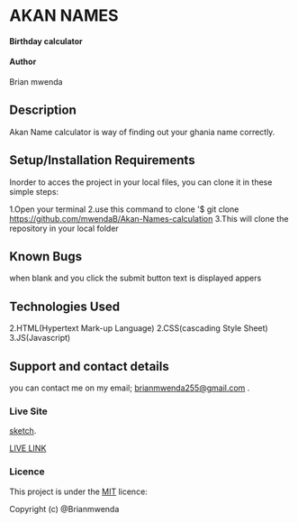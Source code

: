 # AKAN NAMES

#### Birthday calculator


#### Author
Brian mwenda

## Description
Akan Name calculator is way of finding out your ghania name correctly.

## Setup/Installation Requirements
 Inorder to acces the project in your local files, you can clone it in these simple steps:

1.Open your terminal
2.use this command to clone '$ git clone https://github.com/mwendaB/Akan-Names-calculation
3.This will clone the repository in your local folder

## Known Bugs
when blank and you click the submit button text is displayed appers
## Technologies Used
2.HTML(Hypertext Mark-up Language)
2.CSS(cascading Style Sheet)
3.JS(Javascript)


## Support and contact details
you can contact me on my email; brianmwenda255@gmail.com .

### Live Site
[sketch](https://www.figma.com/file/iYtRpW0zrLgPZd2KmaRztY/Untitled?node-id=0%3A1).

[LIVE LINK]()

### Licence
This project is under the  [MIT](LICENSE) licence:<br>

Copyright (c) @Brianmwenda